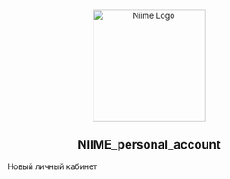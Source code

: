 <p align="center">
  <br>
  <a href="https://www.niime.ru/" target="_blank">
    <img alt="Niime Logo" width="200" src="https://www.niime.ru/local/templates/niime/public/images/temp/logo.svg">
  </a>
</p>
<h2 align="center">NIIME_personal_account</h2>

Новый личный кабинет
